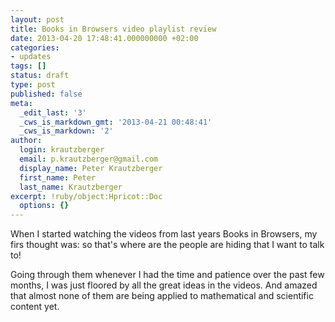```yaml
---
layout: post
title: Books in Browsers video playlist review
date: 2013-04-20 17:48:41.000000000 +02:00
categories:
- updates
tags: []
status: draft
type: post
published: false
meta:
  _edit_last: '3'
  _cws_is_markdown_gmt: '2013-04-21 00:48:41'
  _cws_is_markdown: '2'
author:
  login: krautzberger
  email: p.krautzberger@gmail.com
  display_name: Peter Krautzberger
  first_name: Peter
  last_name: Krautzberger
excerpt: !ruby/object:Hpricot::Doc
  options: {}
---
```


When I started watching the videos from last years Books in Browsers, my firs thought was: so that's where are the people are hiding that I want to talk to!

Going through them whenever I had the time and patience over the past few months, I was just floored by all the great ideas in the videos. And amazed that almost none of them are being applied to mathematical and scientific content yet.